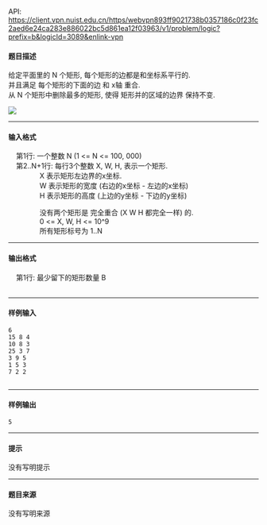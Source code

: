 API: https://client.vpn.nuist.edu.cn/https/webvpn893ff9021738b0357186c0f23fc2aed6e24ca283e886022bc5d861ea12f03963/v1/problem/logic?prefix=b&logicId=3089&enlink-vpn

#### 题目描述

给定平面里的 N 个矩形, 每个矩形的边都是和坐标系平行的.  
并且满足 每个矩形的下面的边 和 x轴 重合.  
从 N 个矩形中删除最多的矩形, 使得 矩形并的区域的边界 保持不变.

![](../file/3089_0.jpg)

---

#### 输入格式

    第1行: 一个整数 N (1 <= N <= 100, 000)  
    第2..N+1行: 每行3个整数 X, W, H, 表示一个矩形.  
                X 表示矩形左边界的x坐标.  
                W 表示矩形的宽度 (右边的x坐标 - 左边的x坐标)  
                H 表示矩形的高度 (上边的y坐标 - 下边的y坐标)

                没有两个矩形是 完全重合 (X W H 都完全一样) 的.  
                0 <= X, W, H <= 10^9  
                所有矩形标号为 1..N

---

#### 输出格式

  
    第1行: 最少留下的矩形数量 B  
   

---

#### 样例输入
```
6
15 8 4
10 8 3
25 3 7
3 9 5
1 5 3
7 2 2


```

---

#### 样例输出
```
5
```

---

#### 提示

没有写明提示

---

#### 题目来源

没有写明来源